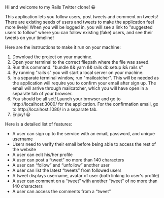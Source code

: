 Hi and welcome to my Rails Twitter clone! 😀

This application lets you follow users, post tweets and comment on tweets! There are existing seeds of users and tweets to make the application feel more lively! When you will be logged in, you will see a link to "suggested users to follow" where you can follow existing (fake) users, and see their tweets on your timeline!

Here are the instructions to make it run on your machine:

1. Download the project on your machine.
2. Open your terminal to the correct filepath where the file was saved.
3. Run this command: "bundle && yarn && rails db:setup && rails s"
4. By running "rails s" you will start a local server on your machine.
5. In a separate terminal window, run "mailcatcher". This will be needed as the application will require you to confirm your email after sign up. The email will arrive through mailcatcher, which you will have open in a separate tab of your browser.
6. You should be all set! Launch your browser and go to http://localhost:3000/ for the application. For the confirmation email, go to http://localhost:1080/ in a separate tab. 
7. Enjoy! 😀

Here is a detailed list of features:

- A user can sign up to the service with an email, password, and unique username
- Users need to verify their email before being able to access the rest of the website
- A user can edit his/her profile 
- A user can post a “tweet” no more than 140 characters
- A user can “follow” and “unfollow” another user
- A user can list the latest “tweets” from followed users
- A tweet displays username, avatar of user (both linking to user's profile)
- A user can comment on a “tweet” with another “tweet” of no more than 140 characters
- A user can access the comments from a “tweet”
